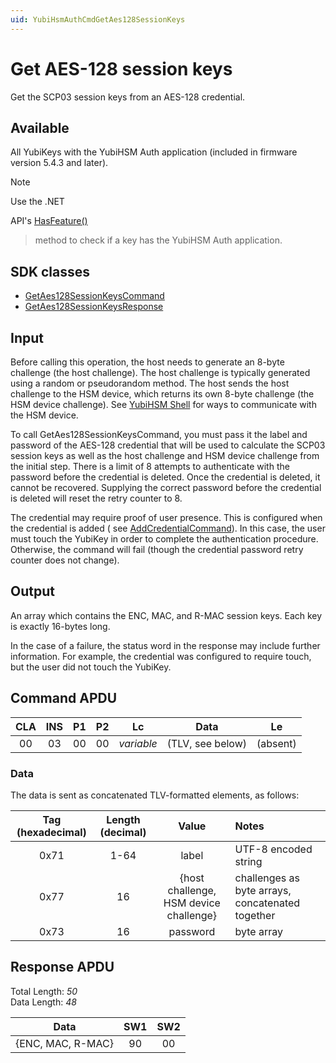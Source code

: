 ```yaml
---
uid: YubiHsmAuthCmdGetAes128SessionKeys
---
```


<!-- Copyright 2022 Yubico AB

Licensed under the Apache License, Version 2.0 (the "License");
you may not use this file except in compliance with the License.
You may obtain a copy of the License at

    http://www.apache.org/licenses/LICENSE-2.0

Unless required by applicable law or agreed to in writing, software
distributed under the License is distributed on an "AS IS" BASIS,
WITHOUT WARRANTIES OR CONDITIONS OF ANY KIND, either express or implied.
See the License for the specific language governing permissions and
limitations under the License. -->

# Get AES-128 session keys

Get the SCP03 session keys from an AES-128 credential.

## Available

All YubiKeys with the YubiHSM Auth application (included in firmware version 5.4.3 and later).
> [!NOTE]
> Use the .NET
>
API's [HasFeature()](xref:Yubico.YubiKey.YubiKeyFeatureExtensions.HasFeature%28Yubico.YubiKey.IYubiKeyDevice%2CYubico.YubiKey.YubiKeyFeature%29)
> method to check if a key has the YubiHSM Auth application.

## SDK classes

* [GetAes128SessionKeysCommand](xref:Yubico.YubiKey.YubiHsmAuth.Commands.GetAes128SessionKeysCommand)
* [GetAes128SessionKeysResponse](xref:Yubico.YubiKey.YubiHsmAuth.Commands.GetAes128SessionKeysResponse)

## Input

Before calling this operation, the host needs to generate an 8-byte challenge (the host challenge). The host challenge
is typically generated using a random or pseudorandom method. The host sends the host challenge to the HSM device, which
returns its own 8-byte challenge (the HSM device challenge).
See [YubiHSM Shell](https://developers.yubico.com/yubihsm-shell/) for ways to communicate with the HSM device.

To call GetAes128SessionKeysCommand, you must pass it the label and password of the AES-128 credential that will be used
to calculate the SCP03 session keys as well as the host challenge and HSM device challenge from the initial step. There
is a limit of 8 attempts to authenticate with the password before the credential is deleted. Once the credential is
deleted, it cannot be recovered. Supplying the correct password before the credential is deleted will reset the retry
counter to 8.

The credential may require proof of user presence. This is configured when the credential is added (
see [AddCredentialCommand](xref:YubiHsmAuthCmdAddCredential)). In this case, the user must touch the YubiKey in order to
complete the authentication procedure. Otherwise, the command will fail (though the credential password retry counter
does not change).

## Output

An array which contains the ENC, MAC, and R-MAC session keys. Each key is exactly 16-bytes long.

In the case of a failure, the status word in the response may include further information. For example, the credential
was configured to require touch, but the user did not touch the YubiKey.

## Command APDU

| CLA | INS | P1 | P2 |     Lc     |       Data       |    Le    |
|:---:|:---:|:--:|:--:|:----------:|:----------------:|:--------:|
| 00  | 03  | 00 | 00 | *variable* | (TLV, see below) | (absent) |

### Data

The data is sent as concatenated TLV-formatted elements, as follows:

| Tag (hexadecimal) | Length (decimal) |                 Value                  | Notes                                            |
|:-----------------:|:----------------:|:--------------------------------------:|:-------------------------------------------------|
|       0x71        |       1-64       |                 label                  | UTF-8 encoded string                             |
|       0x77        |        16        | {host challenge, HSM device challenge} | challenges as byte arrays, concatenated together |
|       0x73        |        16        |                password                | byte array                                       |

## Response APDU

Total Length: *50*\
Data Length: *48*

|       Data        | SW1 | SW2 |
|:-----------------:|:---:|:---:|
| {ENC, MAC, R-MAC} | 90  | 00  |